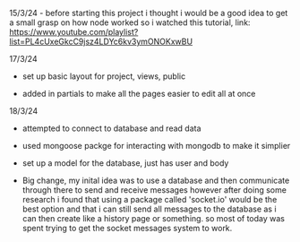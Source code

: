 
15/3/24 - before starting this project i thought i would be a good idea to get a small grasp on how node worked so i watched this tutorial, link: https://www.youtube.com/playlist?list=PL4cUxeGkcC9jsz4LDYc6kv3ymONOKxwBU

17/3/24 

- set up basic layout for project, views, public

- added in partials to make all the pages easier to edit all at once

18/3/24

- attempted to connect to database and read data

- used mongoose packge for interacting with mongodb to make it simplier 

- set up a model for the database, just has user and body

- Big change, my inital idea was to use a database and then communicate through there to send and receive messages however after doing some research i found that using a package called 'socket.io' would be the best option and that i can still send all messages to the database as i can then create like a history page or something. so most of today was spent trying to get the socket messages system to work.


